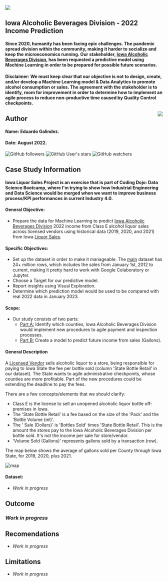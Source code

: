 ![](https://www.leafwebstudio.com/wp-content/uploads/2022/08/Iowa-Sales-Banner.png)

## Iowa Alcoholic Beverages Division - 2022 Income Prediction
#### Since 2020, humanity has been facing epic challenges. The pandemic spread division within the community, making it harder to socialize and keep the microeconomics running. Our stakeholder, [Iowa Alcoholic Beverages Division](https://abd.iowa.gov/ "Iowa Alcoholic Beverages Division"), has been requested a predictive model using Machine Learning in order to be prepared for possible future scenarios.

#### Disclaimer: We must keep clear that our objective is not to design, create, and/or develop a Machine Learning model & Data Analytics to promote alcohol consumption or sales. The agreement with the stakeholder is to identify, room for improvement in order to determine how to implement an agile process to reduce non-productive time caused by Quality Control checkpoints.


<img src="https://raw.githubusercontent.com/matiassingers/awesome-readme/master/icon.png" align="right" />

## Author
#### Name: Eduardo Galindez.
#### Date: August 2022.

<img alt="GitHub followers" src="https://img.shields.io/github/followers/edleafvirtual?style=social"> <img alt="GitHub User's stars" src="https://img.shields.io/github/stars/edleafvirtual?style=social"> <img alt="GitHub watchers" src="https://img.shields.io/github/watchers/edleafvirtual/sales_predictions2023?style=social">

## Case Study Information
#### Iowa Liquor Sales Project is an exercise that is part of Coding Dojo: Data Science Bootcamp, where I'm trying to show how Industrial Engineering and Data Science would be merged when we want to improve business process/KPI performances in current Industry 4.0.
#### 
#### General Objective:
- Prepare the data for Machine Learning to predict [Iowa Alcoholic Beverages Division](https://abd.iowa.gov/ "Iowa Alcoholic Beverages Division") 2022 income from Class E alcohol liquor sales across licensed vendors using historical data (2019, 2020, and 2021) from Iowa [Liquor Sales](https://console.cloud.google.com/marketplace/product/iowa-department-of-commerce/iowa-liquor-sales?project=lively-clover-358509 "Liquor Sales").
#### Specific Objectives:
- Set up the dataset in order to make it manageable. The [main](https://data.iowa.gov/Sales-Distribution/Iowa-Liquor-Sales/m3tr-qhgy "main") dataset has 24+ million rows, which includes the sales from January 1st, 2012 to current, making it pretty hard to work with Google Colaboratory or Jupyter.
- Choose a Target for our predictive model.
- Report insights using Visual Exploration.
- Determine which prediction model would be used to be compared with real 2022 data in January 2023.

#### Scope:
- Our study consists of two parts:
   - [Part A:](https://github.com/edleafvirtual/Iowa_Liquor_Sales/blob/main/Part_A--Exploratory_Analysis.ipynb "Part A:") Identify which counties, Iowa Alcoholic Beverages Division would implement new procedures to agile payment and inspection processes.
   - [Part B:](https://github.com/edleafvirtual/Iowa_Liquor_Sales/blob/main/Part_B--ML_Modeling.ipynb "Part B:") Create a model to predict future income from sales (Gallons).

#### General Description
A [Licensed Vendor](https://abd.iowa.gov/licensing/licensepermit-fees "Licensed Vendor") sells alcoholic liquor to a store, being responsible for paying to Iowa State the fee per bottle sold (column 'State Bottle Retail' in our dataset). The State wants to agile administrative checkpoints, whose counties are more profitable. Part of the new procedures could be extending the deadline to pay the fees.

There are a few concepts/elements that we should clarify:
  - Class E is the license to sell an unopened alcoholic liquor bottle off-premises in Iowa.
  - The 'State Bottle Retail' is a fee based on the size of the 'Pack' and the 'Bottle Volume (ml)'.
  - The ' Sale (Dollars)' is 'Bottles Sold' times 'State Bottle Retail'. This is the amount the stores pay to the Iowa Alcoholic Beverages Division per bottle sold. It's not the income per sale for store/vendor.
  - 'Volume Sold (Gallons)' represents gallons sold by a transaction (row).

The map below shows the average of gallons sold per County through Iowa State, for 2019, 2020, plus 2021.

![map](https://www.leafwebstudio.com/wp-content/uploads/2022/08/VOL-sold-average.png "map")



#### Dataset:
- *Work in progress*

## Outcome
### *Work in progress*

## Recomendations
- *Work in progress*

## Limitations
- *Work in progress*

